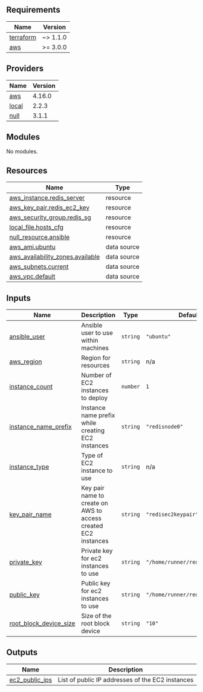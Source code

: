 <!-- BEGINNING OF PRE-COMMIT-TERRAFORM DOCS HOOK -->
## Requirements

| Name | Version |
|------|---------|
| <a name="requirement_terraform"></a> [terraform](#requirement\_terraform) | ~> 1.1.0 |
| <a name="requirement_aws"></a> [aws](#requirement\_aws) | >= 3.0.0 |

## Providers

| Name | Version |
|------|---------|
| <a name="provider_aws"></a> [aws](#provider\_aws) | 4.16.0 |
| <a name="provider_local"></a> [local](#provider\_local) | 2.2.3 |
| <a name="provider_null"></a> [null](#provider\_null) | 3.1.1 |

## Modules

No modules.

## Resources

| Name | Type |
|------|------|
| [aws_instance.redis_server](https://registry.terraform.io/providers/hashicorp/aws/latest/docs/resources/instance) | resource |
| [aws_key_pair.redis_ec2_key](https://registry.terraform.io/providers/hashicorp/aws/latest/docs/resources/key_pair) | resource |
| [aws_security_group.redis_sg](https://registry.terraform.io/providers/hashicorp/aws/latest/docs/resources/security_group) | resource |
| [local_file.hosts_cfg](https://registry.terraform.io/providers/hashicorp/local/latest/docs/resources/file) | resource |
| [null_resource.ansible](https://registry.terraform.io/providers/hashicorp/null/latest/docs/resources/resource) | resource |
| [aws_ami.ubuntu](https://registry.terraform.io/providers/hashicorp/aws/latest/docs/data-sources/ami) | data source |
| [aws_availability_zones.available](https://registry.terraform.io/providers/hashicorp/aws/latest/docs/data-sources/availability_zones) | data source |
| [aws_subnets.current](https://registry.terraform.io/providers/hashicorp/aws/latest/docs/data-sources/subnets) | data source |
| [aws_vpc.default](https://registry.terraform.io/providers/hashicorp/aws/latest/docs/data-sources/vpc) | data source |

## Inputs

| Name | Description | Type | Default | Required |
|------|-------------|------|---------|:--------:|
| <a name="input_ansible_user"></a> [ansible\_user](#input\_ansible\_user) | Ansible user to use within machines | `string` | `"ubuntu"` | no |
| <a name="input_aws_region"></a> [aws\_region](#input\_aws\_region) | Region for resources | `string` | n/a | yes |
| <a name="input_instance_count"></a> [instance\_count](#input\_instance\_count) | Number of EC2 instances to deploy | `number` | `1` | no |
| <a name="input_instance_name_prefix"></a> [instance\_name\_prefix](#input\_instance\_name\_prefix) | Instance name prefix while creating EC2 instances | `string` | `"redisnode0"` | no |
| <a name="input_instance_type"></a> [instance\_type](#input\_instance\_type) | Type of EC2 instance to use | `string` | n/a | yes |
| <a name="input_key_pair_name"></a> [key\_pair\_name](#input\_key\_pair\_name) | Key pair name to create on AWS to access created EC2 instances | `string` | `"redisec2keypair"` | no |
| <a name="input_private_key"></a> [private\_key](#input\_private\_key) | Private key for ec2 instances to use | `string` | `"/home/runner/redis_ec2.pem"` | no |
| <a name="input_public_key"></a> [public\_key](#input\_public\_key) | Public key for ec2 instances to use | `string` | `"/home/runner/redis_ec2.pub"` | no |
| <a name="input_root_block_device_size"></a> [root\_block\_device\_size](#input\_root\_block\_device\_size) | Size of the root block device | `string` | `"10"` | no |

## Outputs

| Name | Description |
|------|-------------|
| <a name="output_ec2_public_ips"></a> [ec2\_public\_ips](#output\_ec2\_public\_ips) | List of public IP addresses of the EC2 instances |
<!-- END OF PRE-COMMIT-TERRAFORM DOCS HOOK -->